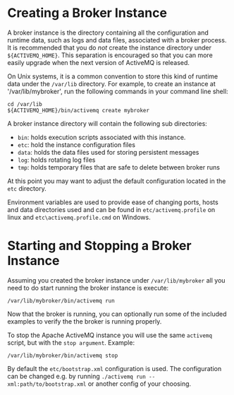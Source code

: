 Creating a Broker Instance
==========================


A broker instance is the directory containing all the configuration and runtime
data, such as logs and data files, associated with a broker process.  It is recommended that
you do *not* create the instance directory under `${ACTIVEMQ_HOME}`.  This separation is
encouraged so that you can more easily upgrade when the next version of ActiveMQ is released.

On Unix systems, it is a common convention to store this kind of runtime data under 
the `/var/lib` directory.  For example, to create an instance at '/var/lib/mybroker', run
the following commands in your command line shell:

    cd /var/lib
    ${ACTIVEMQ_HOME}/bin/activemq create mybroker

A broker instance directory will contain the following sub directories:

 * `bin`: holds execution scripts associated with this instance.
 * `etc`: hold the instance configuration files
 * `data`: holds the data files used for storing persistent messages
 * `log`: holds rotating log files
 * `tmp`: holds temporary files that are safe to delete between broker runs

At this point you may want to adjust the default configuration located in
the `etc` directory.

Environment variables are used to provide ease of changing ports, hosts and
data directories used and can be found in `etc/activemq.profile` on linux and
`etc\activemq.profile.cmd` on Windows.

Starting and Stopping a Broker Instance
=======================================

Assuming you created the broker instance under `/var/lib/mybroker` all you need
to do start running the broker instance is execute:

    /var/lib/mybroker/bin/activemq run

Now that the broker is running, you can optionally run some of the included 
examples to verify the the broker is running properly.

To stop the Apache ActiveMQ instance you will use the same `activemq` script, but with 
the `stop argument`.  Example:

    /var/lib/mybroker/bin/activemq stop

By default the `etc/bootstrap.xml` configuration is
used. The configuration can be changed e.g. by running
`./activemq run -- xml:path/to/bootstrap.xml` or another
config of your choosing.


